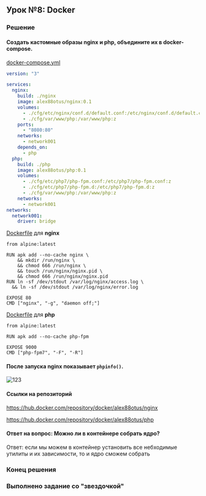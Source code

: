 ## Урок №8: **Docker**
### Решение
#### Создать кастомные образы nginx и php, объедините их в docker-compose.
[docker-compose.yml](docker-compose.yml)
```yaml
version: "3"

services:
  nginx:
    build: ./nginx
    image: alex88otus/nginx:0.1
    volumes:
      - ./cfg/etc/nginx/conf.d/default.conf:/etc/nginx/conf.d/default.conf:z
      - ./cfg/var/www/php:/var/www/php:z
    ports:
      - "8080:80"
    networks:
      - network001
    depends_on:
      - php
  php:
    build: ./php
    image: alex88otus/php:0.1
    volumes:
      - ./cfg/etc/php7/php-fpm.conf:/etc/php7/php-fpm.conf:z
      - ./cfg/etc/php7/php-fpm.d:/etc/php7/php-fpm.d:z
      - ./cfg/var/www/php:/var/www/php:z
    networks:
      - network001
networks:
  network001:
    driver: bridge
```
[Dockerfile](nginx/Dockerfile) для **nginx**
```docker
from alpine:latest

RUN apk add --no-cache nginx \
    && mkdir /run/nginx \
    && chmod 666 /run/nginx \
    && touch /run/nginx/nginx.pid \
    && chmod 666 /run/nginx/nginx.pid
RUN ln -sf /dev/stdout /var/log/nginx/access.log \
  && ln -sf /dev/stdout /var/log/nginx/error.log

EXPOSE 80
CMD ["nginx", "-g", "daemon off;"]
```
[Dockerfile](php/Dockerfile) для **php**
```docker
from alpine:latest

RUN apk add --no-cache php-fpm

EXPOSE 9000
CMD ["php-fpm7", "-F", "-R"]
```
#### После запуска **nginx** показывает `phpinfo()`.
![123](https://i.imgur.com/pnfqw1o.png)
#### Ссылки на репозиторий
https://hub.docker.com/repository/docker/alex88otus/nginx

https://hub.docker.com/repository/docker/alex88otus/php
#### Ответ на вопрос: Можно ли в контейнере собрать ядро?
Ответ: если мы можем в контейнер установить все небходимые утилиты и их зависимости, то и ядро сможем собрать

### Конец решения
### Выполненo задание со "звездочкой"
